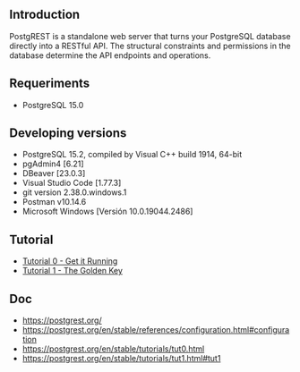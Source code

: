 ## Introduction

PostgREST is a standalone web server that turns your PostgreSQL database directly into a RESTful API. The structural constraints and permissions in the database determine the API endpoints and operations.


## Requeriments

- PostgreSQL 15.0


## Developing versions

- PostgreSQL 15.2, compiled by Visual C++ build 1914, 64-bit
- pgAdmin4 [6.21]
- DBeaver [23.0.3]
- Visual Studio Code [1.77.3]
- git version 2.38.0.windows.1
- Postman v10.14.6
- Microsoft Windows [Versión 10.0.19044.2486]


## Tutorial

- [Tutorial 0 - Get it Running](tutorial0.md)
- [Tutorial 1 - The Golden Key](tutorial1.md)

## Doc

- https://postgrest.org/
- https://postgrest.org/en/stable/references/configuration.html#configuration
- https://postgrest.org/en/stable/tutorials/tut0.html
- https://postgrest.org/en/stable/tutorials/tut1.html#tut1
